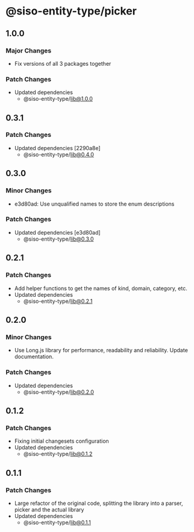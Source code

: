 # @siso-entity-type/picker

## 1.0.0

### Major Changes

- Fix versions of all 3 packages together

### Patch Changes

- Updated dependencies
  - @siso-entity-type/lib@1.0.0

## 0.3.1

### Patch Changes

- Updated dependencies [2290a8e]
  - @siso-entity-type/lib@0.4.0

## 0.3.0

### Minor Changes

- e3d80ad: Use unqualified names to store the enum descriptions

### Patch Changes

- Updated dependencies [e3d80ad]
  - @siso-entity-type/lib@0.3.0

## 0.2.1

### Patch Changes

- Add helper functions to get the names of kind, domain, category, etc.
- Updated dependencies
  - @siso-entity-type/lib@0.2.1

## 0.2.0

### Minor Changes

- Use Long.js library for performance, readability and reliability. Update documentation.

### Patch Changes

- Updated dependencies
  - @siso-entity-type/lib@0.2.0

## 0.1.2

### Patch Changes

- Fixing initial changesets configuration
- Updated dependencies
  - @siso-entity-type/lib@0.1.2

## 0.1.1

### Patch Changes

- Large refactor of the original code, splitting the library into a parser, picker and the actual library
- Updated dependencies
  - @siso-entity-type/lib@0.1.1
